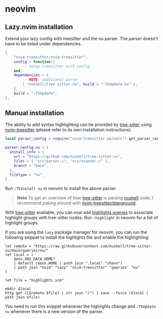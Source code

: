 # neovim

## Lazy.nvim installation

Extend your lazy config with treesitter and the nu parser. The parser doesn't have to be listed under dependencies.

```lua
{
    "nvim-treesitter/nvim-treesitter",
    config = function()
        -- setup treesitter with config
    end,
    dependencies = {
        -- NOTE: additional parser
        { "nushell/tree-sitter-nu", build = ":TSUpdate nu" },
    },
    build = ":TSUpdate",
},
```

## Manual installation

The ability to add syntax highlighting can be provided by [tree-sitter] using
[nvim-treesitter]  (please refer to its own installation instructions).

```lua
local parser_config = require("nvim-treesitter.parsers").get_parser_configs()

parser_config.nu = {
  install_info = {
    url = "https://github.com/nushell/tree-sitter-nu",
    files = { "src/parser.c", "src/scanner.c" },
    branch = "main",
  },
  filetype = "nu",
}
```

Run `:TSInstall nu` in neovim to install the above parser.

> **Note**
> To get an overview of how [tree-sitter] is parsing [nushell] code, I recommend
> poking around with [nvim-treesitter/playground].

With [tree-sitter] available, you can now add [highlights queries] to associate
highlight groups with tree-sitter nodes. Run `:highlight` in neovim for a list
of highlight groups.

If you are using the `lazy` package manager for *neovim*, you can run the
following snippet to install the highlights file and enable the highlighting:

```nushell
let remote = "https://raw.githubusercontent.com/nushell/tree-sitter-nu/main/queries/nu/"
let local = (
    $env.XDG_DATA_HOME?
    | default ($env.HOME | path join ".local" "share")
    | path join "nvim" "lazy" "nvim-treesitter" "queries" "nu"
)

let file = "highlights.scm"

mkdir $local
http get ([$remote $file] | str join "/") | save --force ($local | path join $file)
```

You need to run this snippet whenever the highlights change and `:TSUpdate nu` whenever there is a new version of the parser.

[tree-sitter]: https://tree-sitter.github.io/tree-sitter/
[nvim-treesitter]: https://github.com/nvim-treesitter/nvim-treesitter
[nvim-treesitter/playground]: https://github.com/nvim-treesitter/playground
[nushell]: https://github.com/nushell/nushell
[highlights queries]: https://tree-sitter.github.io/tree-sitter/syntax-highlighting#highlights
